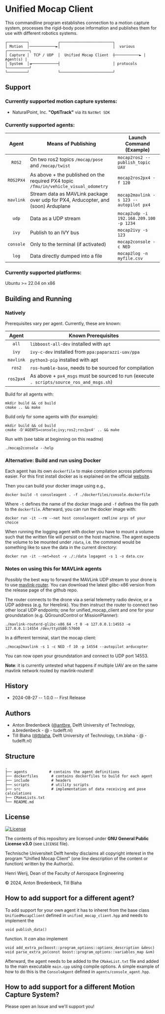 # Unified Mocap Client

This commandline program establishes connection to a motion capture system, 
processes the rigid-body pose information and publishes them for use with
different robotics systems.
```
┌─────────┐             ┌────────────────────────┐                     
│ Motion  │────────────►│                        │  various    ┌──────────┐
│ Capture │  TCP / UDP  │  Unified Mocap Client  ┼───────────► | Agent(s) |
│ System  │◄────────────┤                        │ protocols   └──────────┘ 
└─────────┘             └────────────────────────┘                     
```

## Support

### Currently supported motion capture systems:
* NaturalPoint, Inc. **"OptiTrack"** via its `NatNet SDK`


### Currently supported agents:

|        Agent        | Means of Publishing                                                                  | Launch Command (Example)               |
|:--------------------:|--------------------------------------------------------------------------------------|----------------------------------------|
| `ROS2`               | On two ros2 topics `/mocap/pose` and `/mocap/twist`                                  | `mocap2ros2 --publish_topic UAV`       |
| `ROS2PX4`            | As above + the published on the required PX4 topic `/fmu/in/vehicle_visual_odometry` | `mocap2ros2px4 -f 120`                 |
| `mavlink`            | Stream data as MAVLink package over udp for PX4, Arducopter, and (soon) Arduplane    | `mocap2mavlink -s 123 --autopilot px4` |
| `udp`                | Data as a UDP stream                                                                 | `mocap2udp -i 192.168.209.100 -p 1234`   |
| `ivy`                | Publish to an IVY bus                                                                   | `mocap2ivy -s 123`                     |
| `console`            | Only to the terminal (if activated)                                                  | `mocap2console -c NED`                 |
| `log`                | Data directly dumped into a file                                                     | `mocap2log -n myfile.csv`              |

### Currently supported platforms:

Ubuntu >= 22.04 on x86


## Building and Running

### Natively

Prerequisites vary per agent. Currently, these are known:

|   Agent   | Known Prerequisites                                                                      |
|:---------:|------------------------------------------------------------------------------------------|
| `all`     | `libboost-all-dev` installed with `apt`                                       |
| `ivy`     | `ivy-c-dev` installed from `ppa:paparazzi-uav/ppa`                                       |
| `mavlink` | `python3-pip` installed with apt                                                         |
| `ros2`    | `ros-humble-base`, needs to be sourced for compilation                                   |
| `ros2px4` | As above + `px4_msgs` must be sourced to run (execute `. scripts/source_ros_and_msgs.sh`)|

Build for all agents with:
```shell
mkdir build && cd build
cmake .. && make
```

Build only for some agents with (for example):
```shell
mkdir build && cd build
cmake -D'AGENTS=console;ivy;ros2;ros2px4' .. && make
```

Run with (see table at beginning on this readme)
```shell
./mocap2console --help
```

### Alternative: Build and run using Docker

Each agent has its own `dockerfile` to make compilation across platforms easier. For this first install docker as is explained on the official [website](https://docs.docker.com/engine/install).

Then you can build your docker image using e.g., 

    docker build -t consoleagent . -f ./dockerfiles/console.dockerfile 

Where `-t` defines the name of the docker image and `-f` defines the file path to the `dockerfile`.
Afterward, you can run the docker image with:

    docker run -it --rm --net host consoleagent cmdline args of your choice

When running the logging agent with docker you have to mount a volume such that the written file will persist on the host machine. 
The agent expects the volume to be mounted under `/data`, i.e. the command would be something like to save the data in the current directory:

    docker run -it --net=host -v ./:/data logagent -s 1 -o data.csv


### Notes on using this for MAVLink agents

Possibly the best way to forward the MAVLink UDP stream to your drone is to use [mavlink-router](https://github.com/mavlink-router/mavlink-router). You can download the latest glibc-x86 version from the release page of the github repo.

The router connects to the drone via a serial telemetry radio device, or a UDP address (e.g. for Herelink). You then instruct the router to connect two other local UDP endpoints; one for unified_mocap_client and one for your groundstation (e.g. QGroundControl or MissionPlanner):

    ./mavlink-routerd-glibc-x86_64 -t 0 -e 127.0.0.1:14553 -e 127.0.0.1:14554 /dev/ttyUSB0:57600

In a different terminal, start the mocap client:

    ./mocap2mavlink -s 1 -c NED -f 10 -p 14554 --autopilot arducopter

You can now open your groundstation and connect to UDP port 14553.

__Note__: it is currently untested what happens if multiple UAV are on the same
mavlink network routed by mavlink-routerd!


## History

* 2024-08-27 -- 1.0.0 -- First Release

## Authors

* Anton Bredenbeck ([@antbre](https://github.com/antbre), Delft University of Technology, a.bredenbeck - @ - tudelft.nl)
* Till Blaha ([@tblaha](https://github.com/tblaha), Delft University of Technology, t.m.blaha - @ - tudelft.nl)

## Structure
```
.
├── agents          # contains the agent definitions
├── dockerfiles      # contains dockerfiles to build for each agent
├── include          # headers
├── scripts          # utility scripts
├── src              # implementation of data receiving and pose calculations
├── CMakeLists.txt
└── README.md
```

## License

[![License](https://img.shields.io/badge/License-GPL--3.0--or--later-4398cc.svg?logo=spdx)](https://spdx.org/licenses/GPL-3.0-or-later.html)

The contents of this repository are licensed under **GNU General Public License v3.0** (see `LICENSE` file).

Technische Universiteit Delft hereby disclaims all copyright interest in the
program “Unified Mocap Client" (one line description of the content or function)
written by the Author(s).

Henri Werij, Dean of the Faculty of Aerospace Engineering

© 2024, Anton Bredenbeck, Till Blaha


## How to add support for a different agent?

To add support for your own agent it has to inheret from the base class `UnifiedMocapClient` defined in `unified_mocap_client.hpp` and needs to implement the 

    void publish_data()
function. It _can_ also implement 

    void add_extra_po(boost::program_options::options_description &desc)
    void parse_extra_po(const boost::program_options::variables_map &vm)
Afterward, the agent needs to be added to the `CMakeList.txt` file and added to the main executable `main.cpp` using compile options. A simple example of how to do this is the `ConsoleAgent` defined in `agents/console_agent.hpp`.

## How to add support for a different Motion Capture System?

Please open an Issue and we'll support you!
